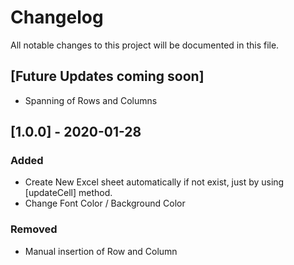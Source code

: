 # Changelog
All notable changes to this project will be documented in this file.

## [Future Updates coming soon]
- Spanning of Rows and Columns

## [1.0.0] - 2020-01-28
### Added
- Create New Excel sheet automatically if not exist, just by using [updateCell] method.
- Change Font Color / Background Color

### Removed
- Manual insertion of Row and Column